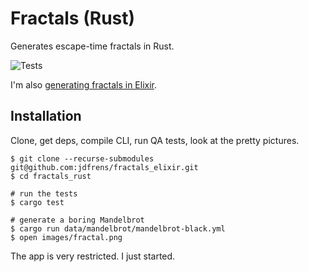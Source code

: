 # Fractals (Rust)

Generates escape-time fractals in Rust.

![Tests](https://github.com/github/docs/actions/workflows/test.yml/badge.svg?branch=master)


I'm also [generating fractals in Elixir](https://github.com/jdfrens/fractals_elixir).


## Installation

Clone, get deps, compile CLI, run QA tests, look at the pretty pictures.

```
$ git clone --recurse-submodules git@github.com:jdfrens/fractals_elixir.git
$ cd fractals_rust

# run the tests
$ cargo test

# generate a boring Mandelbrot
$ cargo run data/mandelbrot/mandelbrot-black.yml
$ open images/fractal.png
```

The app is very restricted.  I just started.
